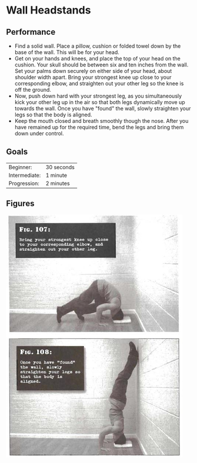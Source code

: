 # Wall Headstands

## Performance

- Find a solid wall. Place a pillow, cushion or folded towel down by the base of the wall. This will be for your head.
- Get on your hands and knees, and place the top of your head on the cushion. Your skull should be between six and ten inches from the wall. Set your palms down securely on either side of your head, about shoulder width apart. Bring your strongest knee up close to your corresponding elbow, and straighten out your other leg so the knee is off the ground.
- Now, push down hard with your strongest leg, as you simultaneously kick your other leg up in the air so that both legs dynamically move up towards the wall. Once you have "found" the wall, slowly straighten your legs so that the body is aligned.
- Keep the mouth closed and breath smoothly though the nose. After you have remained up for the required time, bend the legs and bring them down under control.

## Goals

| | |
|---|---|
|Beginner: | 30 seconds |
|Intermediate: | 1 minute |
|Progression: | 2 minutes |

## Figures

![](../images/06_handstand_pushups/1.-Wall-Headstands-Convict-Conditiong.jpg)
